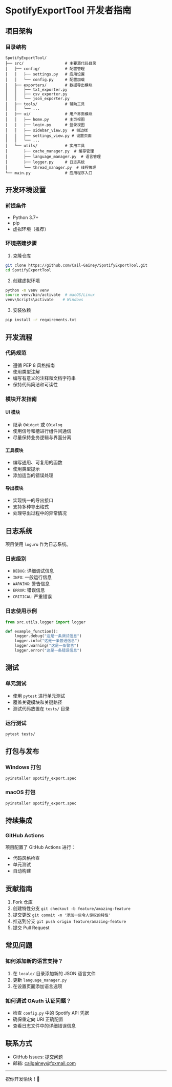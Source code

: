 # SpotifyExportTool 开发者指南

## 项目架构

### 目录结构

```
SpotifyExportTool/
├── src/                  # 主要源代码目录
│   ├── config/           # 配置管理
│   │   ├── settings.py   # 应用设置
│   │   └── config.py     # 配置加载
│   ├── exporters/        # 数据导出模块
│   │   ├── txt_exporter.py
│   │   ├── csv_exporter.py
│   │   └── json_exporter.py
│   ├── tools/            # 辅助工具
│   │   └── ...
│   ├── ui/               # 用户界面模块
│   │   ├── home.py       # 主页视图
│   │   ├── login.py      # 登录视图
│   │   ├── sidebar_view.py  # 侧边栏
│   │   ├── settings_view.py # 设置页面
│   │   └── ...
│   └── utils/            # 实用工具
│       ├── cache_manager.py  # 缓存管理
│       ├── language_manager.py  # 语言管理
│       ├── logger.py     # 日志系统
│       └── thread_manager.py  # 线程管理
└── main.py               # 应用程序入口
```

## 开发环境设置

### 前提条件

- Python 3.7+
- pip
- 虚拟环境（推荐）

### 环境搭建步骤

1. 克隆仓库
```bash
git clone https://github.com/Cail-Gainey/SpotifyExportTool.git
cd SpotifyExportTool
```

2. 创建虚拟环境
```bash
python -m venv venv
source venv/bin/activate  # macOS/Linux
venv\Scripts\activate    # Windows
```

3. 安装依赖
```bash
pip install -r requirements.txt
```

## 开发流程

### 代码规范

- 遵循 PEP 8 风格指南
- 使用类型注解
- 编写有意义的注释和文档字符串
- 保持代码简洁和可读性

### 模块开发指南

#### UI 模块
- 继承 `QWidget` 或 `QDialog`
- 使用信号和槽进行组件间通信
- 尽量保持业务逻辑与界面分离

#### 工具模块
- 编写通用、可复用的函数
- 使用类型提示
- 添加适当的错误处理

#### 导出模块
- 实现统一的导出接口
- 支持多种导出格式
- 处理导出过程中的异常情况

## 日志系统

项目使用 `loguru` 作为日志系统。

### 日志级别

- `DEBUG`: 详细调试信息
- `INFO`: 一般运行信息
- `WARNING`: 警告信息
- `ERROR`: 错误信息
- `CRITICAL`: 严重错误

### 日志使用示例

```python
from src.utils.logger import logger

def example_function():
    logger.debug("这是一条调试信息")
    logger.info("这是一条普通信息")
    logger.warning("这是一条警告")
    logger.error("这是一条错误信息")
```

## 测试

### 单元测试

- 使用 `pytest` 进行单元测试
- 覆盖关键模块和关键路径
- 测试代码放置在 `tests/` 目录

### 运行测试

```bash
pytest tests/
```

## 打包与发布

### Windows 打包

```bash
pyinstaller spotify_export.spec
```

### macOS 打包

```bash
pyinstaller spotify_export.spec
```

## 持续集成

### GitHub Actions

项目配置了 GitHub Actions 进行：
- 代码风格检查
- 单元测试
- 自动构建

## 贡献指南

1. Fork 仓库
2. 创建特性分支 `git checkout -b feature/amazing-feature`
3. 提交更改 `git commit -m '添加一些令人惊叹的特性'`
4. 推送到分支 `git push origin feature/amazing-feature`
5. 提交 Pull Request

## 常见问题

### 如何添加新的语言支持？

1. 在 `locale/` 目录添加新的 JSON 语言文件
2. 更新 `language_manager.py`
3. 在设置页面添加语言选项

### 如何调试 OAuth 认证问题？

- 检查 `config.py` 中的 Spotify API 凭据
- 确保重定向 URI 正确配置
- 查看日志文件中的详细错误信息

## 联系方式

- GitHub Issues: [提交问题](https://github.com/Cail-Gainey/SpotifyExportTool/issues)
- 邮箱: cailgainey@foxmail.com

---

祝你开发愉快！🚀 